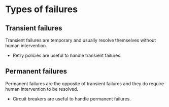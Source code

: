 # Types of failures

## Transient failures

Transient failures are temporary and usually resolve themselves without human intervention.

- Retry policies are useful to handle transient failures.

## Permanent failures

Permanent failures are the opposite of transient failures and they do require human intervention to be resolved.

- Circuit breakers are useful to handle permanent failures.
